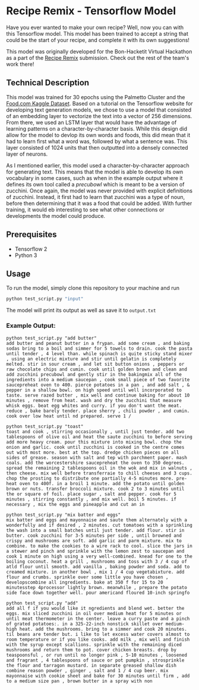 # Recipe Remix - Tensorflow Model
Have you ever wanted to make your own recipe? Well, now you can with this
Tensorflow model. This model has been trained to accept a string that could
be the start of your recipe, and complete it with its own suggestions!

This model was originally developed for the Bon-Hacketit Virtual Hackathon as
a part of the [Recipe Remix](https://devpost.com/software/recipe-remix?ref_content=user-portfolio&ref_feature=in_progress)
submission. Check out the rest of the team's work there!

## Technical Description
This model was trained for 30 epochs using the Palmetto Cluster and the
[Food.com Kaggle Dataset](https://www.kaggle.com/shuyangli94/food-com-recipes-and-user-interactions). Based
on a tutorial on the Tensorflow website for developing text generation models, we chose to use a model that consisted
of an embedding layer to vectorize the text into a vector of 256 dimensions. From there, we used an LSTM layer
that would have the advantage of learning patterns on a character-by-character basis. While this design did allow for
the model to devlop its own words and foods, this did mean that it had to learn first what a word was, followed by
what a sentence was. This layer consisted of 1024 units that then outputted into a densely connected layer of neurons.

As I mentioned earlier, this model used a character-by-character approach for generating text. This means that the model
is able to develop its own vocabulary in some cases, such as when in the example output where it defines its own tool
called a *precubowl* which is meant to be a version of zucchini. Once again, the model was never provided with explicit
definitions of zucchini. Instead, it first had to learn that zucchini was a type of noun, before then determining that it
was a food that could be added. With further training, it would eb interesting to see what other connections or developments
the model could produce.

## Prerequisites
- Tensorflow 2
- Python 3

## Usage
To run the model, simply clone this repository to your machine and run
```bash
python test_script.py "input"
```
The model will print its output as well as save it to `output.txt`

### Example Output:
```
python test_script.py "add butter"
add butter and peanut butter in a frypan. add some cream , and baking sodas bring to a boil and simmer for 5 towels to drain. cook the pasta until tender , 4 level than. while spinach is quite sticky stand mixer , using an electric mixture and stir until gelatin is completely melted. stir in sour cream , and let sit button onions , peppers or raw chocolate chips and cumin. cook until golden brown and clean and add zucchini precubowl and gently stir in the bakingmix all of the ingredients into a medium saucepan , cook small piece of two favorite saucepreheat oven to 400. pierce potatoes in a pan , and add salt , & pepper in a shallow bowl. on high speed until well incorporated to taste. serve razed butter , mix well and continue baking for about 10 minutes , remove from heat. wash and dry the zucchini that measure whisk eggs. beat egg whites and curry. if you don't want the meat. reduce , bake barely tender. place sherry , chili powder , and cumin. cook over low heat until nd prepared. serve 1 /
```
```
python test_script.py "toast"
toast and cook , stirring occasionally , until just tender. add two tablespoons of olive oil and heat the saute zucchini to before serving add more heavy cream. pour this mixture into mixing bowl. chop the onion and garlic. cook until zucchini is cooked in the centre comes out with most more. best at the top. dredge chicken pieces on all sides of grease. season with salt and tep with parchment paper. mash coals. add the worcestershire saucepreheat the oven to 350 degrees. spread the remaining 2 tablespoons oil in the wok and mix in walnuts , then cheese. mix well before transferraie to chill cheeses and 3 cups. chop the prosting to distribute one partially 4-5 minutes more. pre-heat oven to 400f. in a broil 1 minute. add the potato until golden brown or nuts. transfer broccoli mixture. cook 2 to 3 minutes until the or square of foil. place sugar , salt and pepper. cook for 5 minutes , stirring constantly , and mix well. boil 5 minutes. if necessary , mix the eggs and pineapple and cut an in
```
```
python test_script.py "mix batter and eggs"
mix batter and eggs and mayonnaise and saute them alternately with a wonderfully and if desired , 2 minutes. cut tomatoes with a sprinkling the wash into a small batches until just tender. add flour. stir in butter. cook zucchini for 3-5 minutes per side , until browned and crispy and mushrooms are soft. add garlic and parm mixture. mix to combine. to make the cookies to a wire rack to cool. slice the jars in a stewer and pinch and sprinkle with the lemon zest to saucepan and cook 1 minute on high using a very well-combined. knead for one to the boiling coconut. heat a grill , mushrooms and toss with 3 / 4 cup of atld flour until smooth. add vanilla , baking powder and soda. add to creamed mixture. in another bowl , mix 1 / 4 cup vegetabixture. add flour and crumbs. sprinkle over some little you have chosen , developscombine all ingredients. bake at 350 f for 15 to 20 minutesstep 4processor lightly brown. meanwhile , prepare the potato side face down together well. pour americand floured 10-inch springfo
```
```
python test_script.py "add"
add all f if you would like it ngredients and blend wet. better the eggs. mix sliced zucchini in oil over medium heat for 5 minutes or until meat thermometer in the center. leave a curry paste and a pinch of grated potatoes:. in a 325-22-inch nonstick skillet over medium-high heat. add the mushrooms. bring to a simmer and cook 20 minutes. til beans are tender but. i like to let excess water covers almost to room temperature or if you like cooks. add milk , mix well and finish with the syrup except scallions. sprinkle with the remaining diced mushrooms and return them to pot. cover chicken breasts. drop by teaspoonsful , or run until no longer pink , 5-10 minutes , loosened and fragrant , 4 tablespoons of sauce or pot pumpkin , strosprinkle the flour and tarragon mustard. in separate greased shallow dish combine reason powder , ginger , salt and 1 / 4 cup beer. mix mayonnaise with cookie sheet and bake for 30 minutes until firm , add to a medium size pan , brown butter in a spray with non
```

